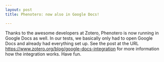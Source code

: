 ```yaml
---
layout: post
title: Phenotero: now also in Google Docs!

---
```


Thanks to the awesome developers at Zotero, Phenotero is now running in Google Docs as well. In our tests, we basically only had to open Google Docs and already had everything set up. See the post at the URL https://www.zotero.org/blog/google-docs-integration for more information how the integration works. Have fun.